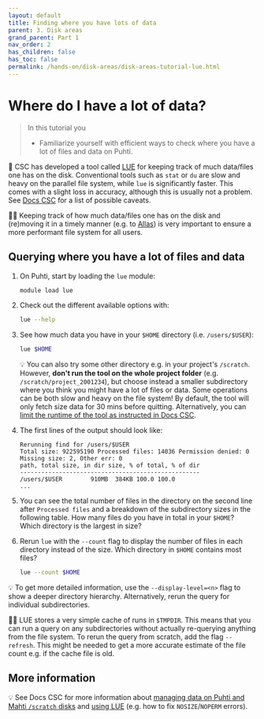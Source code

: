 ```yaml
---
layout: default
title: Finding where you have lots of data
parent: 3. Disk areas
grand_parent: Part 1
nav_order: 2
has_children: false
has_toc: false
permalink: /hands-on/disk-areas/disk-areas-tutorial-lue.html
---
```


# Where do I have a lot of data?

> In this tutorial you
>
> - Familiarize yourself with efficient ways to check where you have a lot of files and data on Puhti.

💬 CSC has developed a tool called [LUE](https://docs.csc.fi/support/tutorials/lue/) for keeping track of much data/files one has on the disk. Conventional tools such as `stat` or `du` are slow and heavy on the parallel file system, while `lue` is significantly faster. This comes with a slight loss in accuracy, although this is usually not a problem. See [Docs CSC](https://docs.csc.fi/support/tutorials/lue/#short-prelude) for a list of possible caveats.

☝🏻 Keeping track of how much data/files one has on the disk and (re)moving it in a timely manner (e.g. to [Allas](https://docs.csc.fi/data/Allas/)) is very important to ensure a more performant file system for all users.

## Querying where you have a lot of files and data

1. On Puhti, start by loading the `lue` module:

   ```bash
   module load lue
   ```

2. Check out the different available options with:

   ```bash
   lue --help
   ```

3. See how much data you have in your `$HOME` directory (i.e. `/users/$USER`):

   ```bash
   lue $HOME
   ```

   💡 You can also try some other directory e.g. in your project's `/scratch`. However, **don't run the tool on the whole project folder** (e.g. `/scratch/project_2001234`), but choose instead a smaller subdirectory where you think you might have a lot of files or data. Some operations can be both slow and heavy on the file system! By default, the tool will only fetch size data for 30 mins before quitting. Alternatively, you can [limit the runtime of the tool as instructed in Docs CSC](https://docs.csc.fi/support/tutorials/lue/#limiting-the-runtime).

4. The first lines of the output should look like:

   ```text
   Rerunning find for /users/$USER
   Total size: 922595190 Processed files: 14036 Permission denied: 0 Missing size: 2, Other err: 0
   path, total size, in dir size, % of total, % of dir
   ---------------------------------------------------
   /users/$USER        910MB  384KB 100.0 100.0
   ...
   ```

5. You can see the total number of files in the directory on the second line after `Processed files` and a breakdown of the subdirectory sizes in the following table. How many files do you have in total in your `$HOME`? Which directory is the largest in size?
6. Rerun `lue` with the `--count` flag to display the number of files in each directory instead of the size. Which directory in `$HOME` contains most files?

   ```bash
   lue --count $HOME
   ```

💡 To get more detailed information, use the `--display-level=<n>` flag to show a deeper directory hierarchy. Alternatively, rerun the query for individual subdirectories.

☝🏻 LUE stores a very simple cache of runs in `$TMPDIR`. This means that you can run a query on any subdirectories without actually re-querying anything from the file system. To rerun the query from scratch, add the flag `--refresh`. This might be needed to get a more accurate estimate of the file count e.g. if the cache file is old.

## More information

💡 See Docs CSC for more information about [managing data on Puhti and Mahti `/scratch` disks](https://docs.csc.fi/support/tutorials/clean-up-data/) and [using LUE](https://docs.csc.fi/support/tutorials/lue/) (e.g. how to fix `NOSIZE`/`NOPERM` errors).
